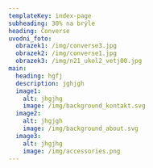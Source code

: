 ```yaml
---
templateKey: index-page
subheading: 30% na brýle
heading: Converse
uvodni_foto:
  obrazek1: /img/converse3.jpg
  obrazek2: /img/converse1.jpg
  obrazek3: /img/n21_ukol2_vetj00.jpg
main:
  heading: hgfj
  description: jghjgh
  image1:
    alt: jhgjhg
    image: /img/background_kontakt.svg
  image2:
    alt: jhgjgh
    image: /img/background_about.svg
  image3:
    alt: jhgjhg
    image: /img/accessories.png
---
```

